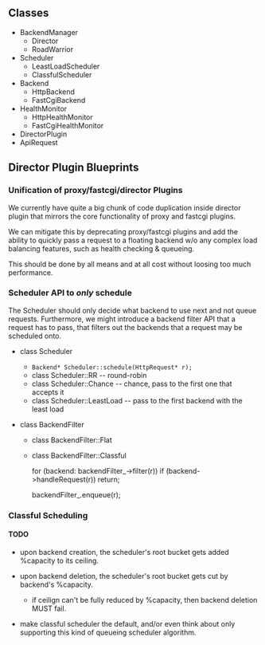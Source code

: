 ## Classes

- BackendManager
  - Director
  - RoadWarrior
- Scheduler
  - LeastLoadScheduler
  - ClassfulScheduler
- Backend
  - HttpBackend
  - FastCgiBackend
- HealthMonitor
  - HttpHealthMonitor
  - FastCgiHealthMonitor
- DirectorPlugin
- ApiRequest

## Director Plugin Blueprints

### Unification of proxy/fastcgi/director Plugins

We currently have quite a big chunk of code duplication inside
director plugin that mirrors the core functionality of proxy and fastcgi plugins.

We can mitigate this by deprecating proxy/fastcgi plugins and
add the ability to quickly pass a request to a floating backend w/o any
complex load balancing features, such as health checking & queueing.

This should be done by all means and at all cost without loosing too much performance.

### Scheduler API to *only* schedule

The Scheduler should only decide what backend to use next and not queue requests.
Furthermore, we might introduce a backend filter API that a request has to pass,
that filters out the backends that a request may be scheduled onto.

- class Scheduler
  - `Backend* Scheduler::schedule(HttpRequest* r);`
  - class Scheduler::RR         -- round-robin
  - class Scheduler::Chance     -- chance, pass to the first one that accepts it
  - class Scheduler::LeastLoad  -- pass to the first backend with the least load

- class BackendFilter
  - class BackendFilter::Flat
  - class BackendFilter::Classful

    for (backend: backendFilter_->filter(r))
        if (backend->handleRequest(r))
            return;

    backendFilter_.enqueue(r);

### Classful Scheduling

#### TODO

- upon backend creation, the scheduler's root bucket gets added %capacity to its ceiling.
- upon backend deletion, the scheduler's root bucket gets cut by backend's %capacity.
  - if ceilign can't be fully reduced by %capacity, then backend deletion MUST fail.

- make classful scheduler the default, and/or even think about only supporting
  this kind of queueing scheduler algorithm.

